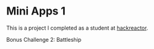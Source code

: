 # Mini Apps 1

This is a project I completed as a student at [hackreactor](http://hackreactor.com).

Bonus Challenge 2: Battleship
